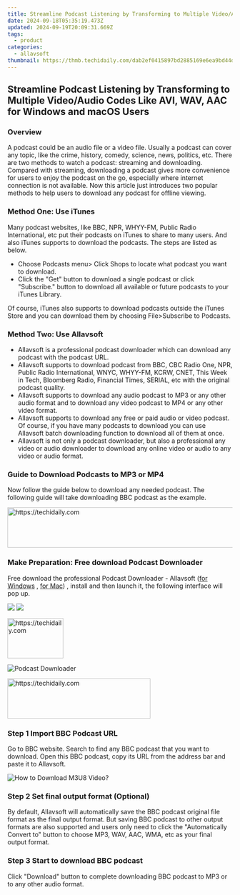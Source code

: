 ```yaml
---
title: Streamline Podcast Listening by Transforming to Multiple Video/Audio Codes Like AVI, WAV, AAC for Windows and macOS Users
date: 2024-09-18T05:35:19.473Z
updated: 2024-09-19T20:09:31.669Z
tags:
  - product
categories:
  - allavsoft
thumbnail: https://thmb.techidaily.com/dab2ef0415897bd2885169e6ea9bd44d0885cdc86df8bf517d1ad2126bf71ef1.jpg
---
```


## Streamline Podcast Listening by Transforming to Multiple Video/Audio Codes Like AVI, WAV, AAC for Windows and macOS Users

### Overview

A podcast could be an audio file or a video file. Usually a podcast can cover any topic, like the crime, history, comedy, science, news, politics, etc. There are two methods to watch a podcast: streaming and downloading. Compared with streaming, downloading a podcast gives more convenience for users to enjoy the podcast on the go, especially where internet connection is not available. Now this article just introduces two popular methods to help users to download any podcast for offline viewing.

### Method One: Use iTunes

Many podcast websites, like BBC, NPR, WHYY-FM, Public Radio International, etc put their podcasts on iTunes to share to many users. And also iTunes supports to download the podcasts. The steps are listed as below.

* Choose Podcasts menu> Click Shops to locate what podcast you want to download.
* Click the "Get" button to download a single podcast or click "Subscribe." button to download all available or future podcasts to your iTunes Library.

Of course, iTunes also supports to download podcasts outside the iTunes Store and you can download them by choosing File>Subscribe to Podcasts.

### Method Two: Use Allavsoft

* Allavsoft is a professional podcast downloader which can download any podcast with the podcast URL.
* Allavsoft supports to download podcast from BBC, CBC Radio One, NPR, Public Radio International, WNYC, WHYY-FM, KCRW, CNET, This Week in Tech, Bloomberg Radio, Financial Times, SERIAL, etc with the original podcast quality.
* Allavsoft supports to download any audio podcast to MP3 or any other audio format and to download any video podcast to MP4 or any other video format.
* Allavsoft supports to download any free or paid audio or video podcast. Of course, if you have many podcasts to download you can use Allavsoft batch downloading function to download all of them at once.
* Allavsoft is not only a podcast downloader, but also a professional any video or audio downloader to download any online video or audio to any video or audio format.

### Guide to Download Podcasts to MP3 or MP4

Now follow the guide below to download any needed podcast. The following guide will take downloading BBC podcast as the example.

<!-- affiliate ads begin -->
<a href="https://appsumo.8odi.net/c/5597632/2049390/7443" target="_top" id="2049390">
  <img src="//a.impactradius-go.com/display-ad/7443-2049390" border="0" alt="https://techidaily.com" width="728" height="90"/>
</a>
<img height="0" width="0" src="https://appsumo.8odi.net/i/5597632/2049390/7443" style="position:absolute;visibility:hidden;" border="0" />
<!-- affiliate ads end -->

### Make Preparation: Free download Podcast Downloader

Free download the professional Podcast Downloader - Allavsoft ([for Windows](https://tools.techidaily.com/allavsoft/products/) , [for Mac](https://tools.techidaily.com/allavsoft/products/)) , install and then launch it, the following interface will pop up.

[![](https://www.allavsoft.com/how-to/../images/how-to/free-download-win.jpg)](https://tools.techidaily.com/allavsoft/products/) [![](https://www.allavsoft.com/how-to/../images/how-to/free-download-mac.jpg)](https://tools.techidaily.com/allavsoft/products/)

<!-- affiliate ads begin -->
<a href="https://aligracehair.sjv.io/c/5597632/2135409/19272" target="_top" id="2135409">
  <img src="//a.impactradius-go.com/display-ad/19272-2135409" border="0" alt="https://techidaily.com" width="125" height="90"/>
</a>
<img height="0" width="0" src="https://aligracehair.sjv.io/i/5597632/2135409/19272" style="position:absolute;visibility:hidden;" border="0" />
<!-- affiliate ads end -->

![Podcast Downloader](https://www.allavsoft.com/how-to/../images/allavsoft/screen-shot-600.jpg)

<!-- affiliate ads begin -->
<a href="https://aligracehair.sjv.io/c/5597632/2135371/19272" target="_top" id="2135371">
  <img src="//a.impactradius-go.com/display-ad/19272-2135371" border="0" alt="https://techidaily.com" width="320" height="90"/>
</a>
<img height="0" width="0" src="https://aligracehair.sjv.io/i/5597632/2135371/19272" style="position:absolute;visibility:hidden;" border="0" />
<!-- affiliate ads end -->

### Step 1 Import BBC Podcast URL

Go to BBC website. Search to find any BBC podcast that you want to download. Open this BBC podcast, copy its URL from the address bar and paste it to Allavsoft.

![How to Download M3U8 Video?](https://www.allavsoft.com/how-to/../images/how-to/download-rtmp-video/download-rtmp-video.jpg)

### Step 2 Set final output format (Optional)

By default, Allavsoft will automatically save the BBC podcast original file format as the final output format. But saving BBC podcast to other output formats are also supported and users only need to click the "Automatically Convert to" button to choose MP3, WAV, AAC, WMA, etc as your final output format.

### Step 3 Start to download BBC podcast

Click "Download" button to complete downloading BBC podcast to MP3 or to any other audio format.

<ins class="adsbygoogle"
     style="display:block"
     data-ad-format="autorelaxed"
     data-ad-client="ca-pub-7571918770474297"
     data-ad-slot="1223367746"></ins>

<ins class="adsbygoogle"
     style="display:block"
     data-ad-client="ca-pub-7571918770474297"
     data-ad-slot="8358498916"
     data-ad-format="auto"
     data-full-width-responsive="true"></ins>
